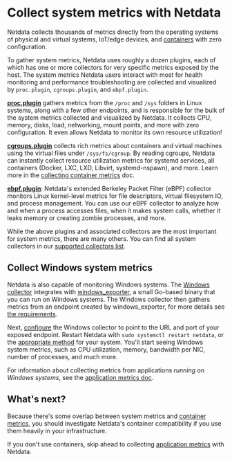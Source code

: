 <!--
title: "Collect system metrics with Netdata"
sidebar_label: "System metrics"
description: "Netdata collects thousands of metrics from physical and virtual systems, IoT/edge devices, and containers with zero configuration."
custom_edit_url: "https://github.com/netdata/netdata/edit/master/docs/collecting-metrics/system-metrics.md"
learn_status: "Published"
learn_topic_type: "Concepts"
learn_rel_path: "Concepts"
-->

# Collect system metrics with Netdata

Netdata collects thousands of metrics directly from the operating systems of physical and virtual systems, IoT/edge
devices, and [containers](/docs/collecting-metrics/container-metrics.md) with zero configuration.

To gather system metrics, Netdata uses roughly a dozen plugins, each of which has one or more collectors for very
specific metrics exposed by the host. The system metrics Netdata users interact with most for health monitoring and
performance troubleshooting are collected and visualized by `proc.plugin`, `cgroups.plugin`, and `ebpf.plugin`.

[**proc.plugin**](/src/collectors/proc.plugin/README.md) gathers metrics from the `/proc` and `/sys` folders in Linux
systems, along with a few other endpoints, and is responsible for the bulk of the system metrics collected and
visualized by Netdata. It collects CPU, memory, disks, load, networking, mount points, and more with zero configuration.
It even allows Netdata to monitor its own resource utilization!

[**cgroups.plugin**](/src/collectors/cgroups.plugin/README.md) collects rich metrics about containers and virtual machines
using the virtual files under `/sys/fs/cgroup`. By reading cgroups, Netdata can instantly collect resource utilization
metrics for systemd services, all containers (Docker, LXC, LXD, Libvirt, systemd-nspawn), and more. Learn more in the
[collecting container metrics](/docs/collecting-metrics/container-metrics.md) doc.

[**ebpf.plugin**](/src/collectors/ebpf.plugin/README.md): Netdata's extended Berkeley Packet Filter (eBPF) collector
monitors Linux kernel-level metrics for file descriptors, virtual filesystem IO, and process management. You can use our
eBPF collector to analyze how and when a process accesses files, when it makes system calls, whether it leaks memory or
creating zombie processes, and more.

While the above plugins and associated collectors are the most important for system metrics, there are many others. You
can find all system collectors in our [supported collectors list](/src/collectors/COLLECTORS.md#system-collectors).

## Collect Windows system metrics

Netdata is also capable of monitoring Windows systems. The [Windows
collector](/src/go/collectors/go.d.plugin/modules/windows/README.md) integrates with
[windows_exporter](https://github.com/prometheus-community/windows_exporter), a small Go-based binary that you can run
on Windows systems. The Windows collector then gathers metrics from an endpoint created by windows_exporter, for more
details see [the requirements](/src/go/collectors/go.d.plugin/modules/windows/README.md#requirements).

Next, [configure](/src/go/collectors/go.d.plugin/modules/windows/README.md#configuration) the Windows
collector to point to the URL and port of your exposed endpoint. Restart Netdata with `sudo systemctl restart netdata`, or the [appropriate
method](/packaging/installer/README.md#maintaining-a-netdata-agent-installation) for your system. You'll start seeing Windows system metrics, such as CPU
utilization, memory, bandwidth per NIC, number of processes, and much more.

For information about collecting metrics from applications _running on Windows systems_, see the [application metrics
doc](/docs/collecting-metrics/application-metrics.md#collect-metrics-from-applications-running-on-windows).

## What's next?

Because there's some overlap between system metrics and [container metrics](/docs/collecting-metrics/container-metrics.md), you
should investigate Netdata's container compatibility if you use them heavily in your infrastructure.

If you don't use containers, skip ahead to collecting [application metrics](/docs/collecting-metrics/application-metrics.md) with
Netdata.


